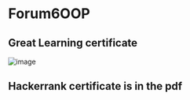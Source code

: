 # Forum6OOP
## Great Learning certificate
![image](https://user-images.githubusercontent.com/114371928/228439684-85a87993-f097-4ee8-ab9e-e75500f33237.png)
## Hackerrank certificate is in the pdf
